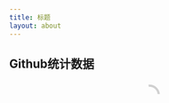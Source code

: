 ```yaml
---
title: 标题
layout: about
---
```


## Github统计数据

<div name="我是墙" id="recent-posts">
  <!-- id=>type  recent-posts=>name    -->
  <div name="我是画框">

  <!--这个是画框，顾名思义就是借用文章样式给加个框-->
  <!--这个是loading的样式，可自行调整-->
  <div
    id="github_loading"
    style="width:10%;height:100%;margin:0 auto;display: block"
  >
    <svg
      xmlns="http://www.w3.org/2000/svg"
      xmlns:xlink="http://www.w3.org/1999/xlink"
      viewBox="0 0 50 50"
      style="enable-background:new 0 0 50 50"
      xml:space="preserve"
    >
      <path
        fill="#d0d0d0"
        d="M25.251,6.461c-10.318,0-18.683,8.365-18.683,18.683h4.068c0-8.071,6.543-14.615,14.615-14.615V6.461z"
        transform="rotate(275.098 25 25)"
      >
        <animateTransform
          attributeType="xml"
          attributeName="transform"
          type="rotate"
          from="0 25 25"
          to="360 25 25"
          dur="0.6s"
          repeatCount="indefinite"
        ></animateTransform>
      </path>
    </svg>
  </div>

  <!--这个是github_containner容器，也就是纸-->
  <div id="github_container"></div>
</div>
</div>

| <a href="https://github.com/zghehejun233"><img align="center" src="https://github-readme-stats.vercel.app/api?username=zghehejun233&show_icons=true&include_all_commits=true&theme=default&hide_border=true" alt="Anurag's github stats" /></a> | <a href="https://github.com/zghehejun233"><img align="center" src="https://github-readme-stats.vercel.app/api/top-langs/?username=zghehejun233&layout=compact&theme=default&hide_border=true" /></a> |
| ------------- | ------------- |

## Skills

> To Be Continued ...

## Thoughts

> 这个地方留来写点乱七八糟的东西？
> 尝试一下

最大的问题是一味地去鼓吹不平凡的人生，而不去关注普通人的生活和心思

{% note warning %}
鸡汤的毛病，就是容易冷。
{% endnote %}

{% note success %}
最大的问题是一味地去鼓吹不平凡的人生，而不去关注普通人的生活和心思。
{% endnote %}

{% note success %}
我们不能按照生命上午的方案，来度过生命的下午。</br>
因为在上午显得无比重要的事情，到了傍晚就会显得无足轻重。</br>
而在上午是真实的事情，到了傍晚就会变成一个谎言。
2022.7.23 夜
{% endnote %}

---

{% note warning %}
百善孝为先，论心不论事，论事贫家无孝子</br>
万恶淫为首，论事不论心，论心自古无完人</br>
2022.7.12, 晨
{% endnote %}

{% note success %}
希望谭sir。。。</br>
赢不赢官司。。怎么说呢</br>
希望司法系统要么维持现在的秩序，要么更完善</br>
更希望所有相关的人都能顺顺利利继续生活</br>
2022.7.12, 凌晨
{% endnote %}

---

{% note warning %}
杀了我吧</br>
我想上高中</br>
2022.6.9, 凌晨
{% endnote %}

---

{% note primary %}
听说高三的同学们回家备考了</br>
望高考顺利</br>
2022.6.2, 夜
{% endnote %}

---

{% note success %}
“我不停奔跑，只为追赶当年被寄予厚望的自己”</br>
——SDU官微</br>
2022.6.1, 深夜
{% endnote %}

---

{% note success %}
多年以后我才明白科学教师的职责是什么。</br>
教育的目的不应当是向学生灌输老师现在知道的一些事实；而是教学生如何思维，让他们在今后用一年就能学会老师两年才能学会的东西。只有这样我们才能一代一代不断进步。</br>
当我意识到这些后，我的教学风格从教他们大量一知半解的孤立知识，转变为以足够的深度分析少数问题。</br>
——捷恩斯，《回望未来》(A Backward Look to the Future)</br>
2022.6.1, 凌晨
{% endnote %}

---

{% note warning %}
希望考试时间不要再改了</br>
这样下去很难让学生相信学校、学院</br>
可惜了我对学院还算好的印象</br>
顺便纪念一下五月的最后一天</br>
2022.5.31, 夜
{% endnote %}

---

{% note primary %}
在知乎看到成败归因理论</br>
大概是说考试成绩的取得，取决于能力高低、努力程度、试题难度、运气好坏、身心状态和外界环境六个因素</br>
所以与成绩相比，教育者需要不动声色的去观察孩子的状态</br>
2022.5.28
{% endnote %}

---

{% note success %}
我喜欢 2022版</br>
还是更喜欢What I Adore这个名字。</br>
“音乐厅录音版的微微青涩褪去。</br>
所有的温柔和美好，都在里面了。"</br>
2022.5.24, 夜
{% endnote %}

---

{% note success %}
袁老逝世一年。</br>
2022.5.24, 午饭后
{% endnote %}

---

{% note warning %}
刚刚翻出来《山丘》听了听</br>
馆长在重制的4k Live版本下留了这段话</br>
“今天心情有点差，</br>
因为我发现，无论我怎么努力去工作，怎么努力去生活，怎么努力去做视频，</br>
还是有很多的不满，无论是工作，还是网上，总有很多很多的非议。</br>
白天上班，晚上做视频，</br>
我很努力了，不是吗？可是为什么？</br>
所以做了这个视频。”</br>
2022.5.23, 夜里
{% endnote %}

---

{% note success%}
忽然发现好几天没有写过了</br>
感觉这种形式不太适合随便写写，有点过于正式</br>
忽然发现微博关注列表还蛮有意思的</br>
看到一些朋友过的还是蛮好，虽然和以前似乎不大一样，但蛮好</br>
不过也发现一个注销了的账号，而且是关注的第二个用户</br>
莫名有些心塞</br>
很快就emmmm，在外？毕业？还是成年？就这样一年了</br>
真的希望每个和我有过交集的人都过好生活</br>
直到现在才逐渐真的明白灵芝老师给的“一生幸福”四个字</br>
嗯。。。</br>
2022.5.22，深夜
{% endnote %}

---

{% note success%}
摆烂摆烂</br>
这课设是真的一点都不想再写了</br>
重复性工作真的会磨光人的耐心</br>
所以远离cv 找点有意思的干</br>
但不管怎么说，课设也算是告一段落了吧</br>
或许还算得上是一件值得庆祝的事</br>
2022.5.10
{% endnote %}

{% note primary%}
今天似乎把课设写了个差不多的样子。。。</br>
明天再测试一下，不要翻车不要翻车</br>
然后就这样吧</br>
2022.5.9
{% endnote %}
